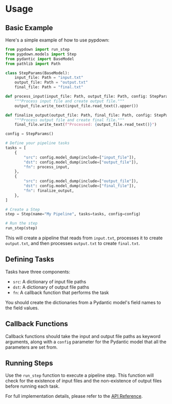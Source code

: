 # Usage

## Basic Example

Here's a simple example of how to use pypdown:

```python
from pypdown import run_step
from pypdown.models import Step
from pydantic import BaseModel
from pathlib import Path

class StepParams(BaseModel):
    input_file: Path = "input.txt"
    output_file: Path = "output.txt"
    final_file: Path = "final.txt"

def process_input(input_file: Path, output_file: Path, config: StepParams):
    """Process input file and create output file."""
    output_file.write_text(input_file.read_text().upper())

def finalize_output(output_file: Path, final_file: Path, config: StepParams):
    """Process output file and create final file."""
    final_file.write_text(f"Processed: {output_file.read_text()}")

config = StepParams()

# Define your pipeline tasks
tasks = [
    {
        "src": config.model_dump(include=["input_file"]),
        "dst": config.model_dump(include=["output_file"]),
        "fn": process_input,
    },
    {
        "src": config.model_dump(include=["output_file"]),
        "dst": config.model_dump(include=["final_file"]),
        "fn": finalize_output,
    },
]

# Create a Step
step = Step(name="My Pipeline", tasks=tasks, config=config)

# Run the step
run_step(step)
```

This will create a pipeline that reads from `input.txt`, processes it to create `output.txt`, and then processes `output.txt` to create `final.txt`.

## Defining Tasks

Tasks have three components:

- `src`: A dictionary of input file paths
- `dst`: A dictionary of output file paths
- `fn`: A callback function that performs the task

You should create the dictionaries from a Pydantic model's field names to the field values.

## Callback Functions

Callback functions should take the input and output file paths as keyword arguments,
along with a `config` parameter for the Pydantic model that all the parameters are set from.

## Running Steps

Use the `run_step` function to execute a pipeline step.
This function will check for the existence of input files and the non-existence of output files before running each task.

For full implementation details, please refer to the [API Reference](../api/index.md).
